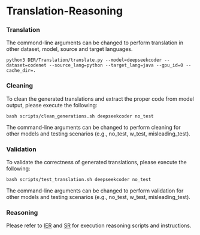 # Translation-Reasoning

### Translation

The commond-line arguments can be changed to perform translation in other dataset, model, source and target languages.

```
python3 DER/Translation/translate.py --model=deepseekcoder --dataset=codenet --source_lang=python --target_lang=java --gpu_id=0 --cache_dir=.
```

### Cleaning
To clean the generated translations and extract the proper code from model output, please execute the following:

```
bash scripts/clean_generations.sh deepseekcoder no_test
```

The command-line arguments can be changed to perform cleaning for other models and testing scenarios (e.g., no_test, w_test, misleading_test).

### Validation
To validate the correctness of generated translations, please execute the following:

```
bash scripts/test_translation.sh deepseekcoder no_test
```

The command-line arguments can be changed to perform validation for other models and testing scenarios (e.g., no_test, w_test, misleading_test).

### Reasoning
Please refer to [IER](IER/README.MD) and [SR](SR/README.MD) for execution reasoning scripts and instructions.
